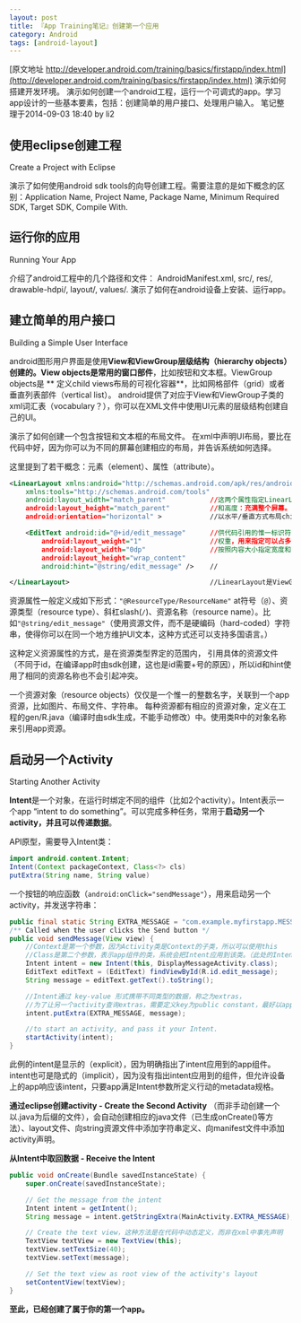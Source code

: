 ```yaml
---
layout: post
title: 『App Training笔记』创建第一个应用
category: Android
tags: [android-layout]
---
```

 
[原文地址 http://developer.android.com/training/basics/firstapp/index.html](http://developer.android.com/training/basics/firstapp/index.html)
演示如何搭建开发环境。
演示如何创建一个android工程，运行一个可调式的app。学习app设计的一些基本要素，包括：创建简单的用户接口、处理用户输入。
笔记整理于2014-09-03 18:40 by li2

<!-- more -->

## 使用eclipse创建工程
Create a Project with Eclipse
 
演示了如何使用android sdk tools的向导创建工程。需要注意的是如下概念的区别：Application Name, Project Name, Package Name, Minimum Required SDK, Target SDK, Compile With.

## 运行你的应用
Running Your App
 
介绍了android工程中的几个路径和文件： AndroidManifest.xml, src/, res/, drawable-hdpi/, layout/, values/.
演示了如何在android设备上安装、运行app。

## 建立简单的用户接口
Building a Simple User Interface
 
android图形用户界面是使用**View和ViewGroup层级结构（hierarchy objects）**创建的。View objects是常用的**窗口部件**，比如按钮和文本框。ViewGroup objects是 ** 定义child views布局的可视化容器**，比如网格部件（grid）或者垂直列表部件（vertical list）。
android提供了对应于View和ViewGroup子类的xml词汇表（vocabulary？），你可以在XML文件中使用UI元素的层级结构创建自己的UI。
 
演示了如何创建一个包含按钮和文本框的布局文件。
在xml中声明UI布局，要比在代码中好，因为你可以为不同的屏幕创建相应的布局，并告诉系统如何选择。
 
这里提到了若干概念：元素（element）、属性（attribute）。

```xml
<LinearLayout xmlns:android="http://schemas.android.com/apk/res/android"
    xmlns:tools="http://schemas.android.com/tools"
    android:layout_width="match_parent"           //这两个属性指定LinearLayout的宽度
    android:layout_height="match_parent"          //和高度：充满整个屏幕。
    android:orientation="horizontal" >            //以水平/垂直方式布局child views。

    <EditText android:id="@+id/edit_message"      //供代码引用的惟一标识符，读改view，+号仅用于定义ID。
        android:layout_weight="1"                 //权重，用来指定可以占多大比例的的剩余空间。
        android:layout_width="0dp"                //按照内容大小指定宽度和高度。
        android:layout_height="wrap_content"
        android:hint="@string/edit_message" />    //

</LinearLayout>                                   //LinearLayout是ViewGroup的子类，是线性列表部件。
```
 
资源属性一般定义成如下形式：`"@ResourceType/ResourceName"`
at符号（`@`）、资源类型（resource type）、斜杠slash(`/`)、资源名称（resource name）。比如`"@string/edit_message"`（使用资源文件，而不是硬编码（hard-coded）字符串，使得你可以在同一个地方维护UI文本，这种方式还可以支持多国语言。）
 
这种定义资源属性的方式，是在资源类型界定的范围内， 引用具体的资源文件（不同于id，在编译app时由sdk创建，这也是id需要+号的原因），所以id和hint使用了相同的资源名称也不会引起冲突。
 
一个资源对象（resource objects）仅仅是一个惟一的整数名字，关联到一个app资源，比如图片、布局文件、字符串。
每种资源都有相应的资源对象，定义在工程的gen/R.java（编译时由sdk生成，不能手动修改）中。使用类R中的对象名称来引用app资源。


## 启动另一个Activity
Starting Another Activity
 
**Intent**是一个对象，在运行时绑定不同的组件（比如2个activity）。Intent表示一个app “intent to do something”。可以完成多种任务，常用于**启动另一个activity，并且可以传递数据**。
 
API原型，需要导入Intent类：

```java
import android.content.Intent;
Intent(Context packageContext, Class<?> cls)
putExtra(String name, String value)
```
 
一个按钮的响应函数（`android:onClick="sendMessage"`），用来启动另一个activity，并发送字符串：

```java 
public final static String EXTRA_MESSAGE = "com.example.myfirstapp.MESSAGE";        
/** Called when the user clicks the Send button */
public void sendMessage(View view) {
    //Context是第一个参数，因为Activity类是Context的子类，所以可以使用this
    //Class是第二个参数，表示app组件的类，系统会把Intent应用到该类。（此处的Intent是启动另一个activity）
    Intent intent = new Intent(this, DisplayMessageActivity.class);
    EditText editText = (EditText) findViewById(R.id.edit_message);
    String message = editText.getText().toString();

    //Intent通过 key-value 形式携带不同类型的数据，称之为extras，
    //为了让另一个activity查询extras，需要定义key为public constant，最好以app‘s package name作为前缀。
    intent.putExtra(EXTRA_MESSAGE, message);

    //to start an activity, and pass it your Intent.
    startActivity(intent);
}
```
 
此例的intent是显示的（explicit），因为明确指出了intent应用到的app组件。intent也可是隐式的（implicit），因为没有指出intent应用到的组件，但允许设备上的app响应该intent，只要app满足Intent参数所定义行动的metadata规格。
 
**通过eclipse创建activity - Create the Second Activity**
（而非手动创建一个以.java为后缀的文件），会自动创建相应的java文件（已生成onCreate()等方法）、layout文件、向string资源文件中添加字符串定义、向manifest文件中添加activity声明。
 
**从Intent中取回数据 - Receive the Intent**
 
```java 
public void onCreate(Bundle savedInstanceState) {
    super.onCreate(savedInstanceState);

    // Get the message from the intent
    Intent intent = getIntent();
    String message = intent.getStringExtra(MainActivity.EXTRA_MESSAGE);

    // Create the text view，这种方法是在代码中动态定义，而非在xml中事先声明
    TextView textView = new TextView(this);
    textView.setTextSize(40);
    textView.setText(message);

    // Set the text view as root view of the activity's layout
    setContentView(textView);
}
```

**至此，已经创建了属于你的第一个app。**
